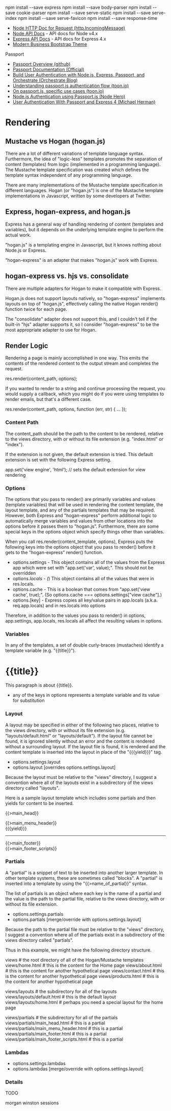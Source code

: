 
  npm install --save express
  npm install --save body-parser
  npm install --save cookie-parser
  npm install --save serve-static
  npm install --save serve-index
  npm install --save serve-favicon
  npm install --save response-time

 * [Node HTTP Doc for Request (http.IncomingMessage)](https://nodejs.org/api/http.html#http_message_headers)
 * [Node API Docs](https://nodejs.org/dist/latest-v4.x/docs/api/) - API docs for Node v4.x
 * [Express API Docs](https://expressjs.com/en/4x/api.html) - API docs for Express 4.x
 * [Modern Business Bootstrap Theme](https://startbootstrap.com/template-overviews/modern-business/)

Passport
 * [Passport Overview (github)](https://github.com/jaredhanson/passport)
 * [Passport Documentation (Official)](http://passportjs.org/docs)
 * [Build User Authentication with Node.js, Express, Passport, and Orchestrate (Orchestrate Blog)](https://www.ctl.io/developers/blog/post/build-user-authentication-with-node-js-express-passport-and-orchestrate)
 * [Understanding passport.js authentication flow (toon.io)](http://toon.io/understanding-passportjs-authentication-flow/)
 * [On passport.js, specific use cases (toon.io)](http://toon.io/on-passportjs-specific-use-cases/)
 * [Node.js Authentication using Passport.js (Node Hero)](https://blog.risingstack.com/node-hero-node-js-authentication-passport-js/)
 * [User Authentication With Passport and Express 4 (Michael Herman)](http://mherman.org/blog/2015/01/31/local-authentication-with-passport-and-express-4)

# Rendering

## Mustache vs Hogan (hogan.js)

There are a lot of different variations of template language syntax.
Furthermore, the idea of "logic-less" templates promotes the separation of content (templates) from logic (implemented in a programming language).
The Mustache template specification was created which defines the template syntax independent of any programming language.

There are many implementations of the Mustache template specification in different languages.
Hogan (or "hogan.js") is one of the Mustache template implementations in Javascript, written by some developers at Twitter.

## Express, hogan-express, and hogan.js

Express has a general way of handling rendering of content (templates and variables), but it depends on the underlying template engine to perform the
actual work.

"hogan.js" is a templating engine in Javascript, but it knows nothing about Node.js or Express.

"hogan-express" is an adapter that makes "hogan.js" work with Express.

## hogan-express vs. hjs vs. consolidate

There are multiple adapters for Hogan to make it compatible with Express.

Hogan.js does not support layouts natively, so "hogan-express" implements layouts on top of "hogan.js",
effectively calling the native Hogan render() function twice for each page.

The "consolidate" adapter does not support this, and I couldn't tell if the built-in "hjs" adapter supports it, so I consider "hogan-express" to be 
the most appropriate adapter to use for Hogan.

## Render Logic

Rendering a page is mainly accomplished in one way.
This emits the contents of the rendered content to the output stream and completes the request.

  res.render(content_path, options);

If you wanted to render to a string and continue processing the request, you would supply a callback, which you might do if you were using templates to render
emails, but that's a different case.

  res.render(content_path, options, function (err, str) { ... });

### Content Path

The content_path should be the path to the content to be rendered, relative to the views directory, with or without its file extension (e.g. "index.html" or "index").

If the extension is not given, the default extension is tried. This default extension is set with the following Express setting.

  app.set('view engine', 'html');  // sets the default extension for view rendering

### Options

The options that you pass to render() are primarily variables and values (template variables) that will be used in rendering the content template,
the layout template, and any of the partials templates that may be required.
However, both Express and "hogan-express" perform additional logic to automatically merge variables and values from other locations into the options before it passes
them to "hogan.js".
Furthermore, there are some special keys in the options object which specify things other than variables.

When you call res.render(content_template, options),
Express puts the following keys into the options object that you pass to render() before it gets to the "hogan-express" render() function.

 * options.settings - This object contains all of the values from the Express app which were set with "app.set('var', value);". This should not be overridden
 * options._locals - (_) This object contains all of the values that were in res.locals.
 * options.cache   - This is a boolean that comes from "app.set('view cache', true);". (So options.cache === options.settings["view cache"].)
 * options.[key]   - Express copies all key/value pairs in app.locals (a.k.a. req.app.locals) and in res.locals into options

Therefore, in addition to the values you pass to render() in options, app.settings, app.locals, res.locals all affect the resulting values in options.

### Variables

In any of the templates, a set of double curly-braces (mustaches) identify a template variable (e.g. "{{title}}").

  <!doctype html>
  <html>
  <head>
    <title>{{title}}</title>
  </head>
  <body>
    <h1>{{title}}</h1>
    <p>This paragraph is about {{title}}.</p>
  </body>
  </html>

 * any of the keys in options represents a template variable and its value for substitution

### Layout

A layout may be specified in either of the following two places, relative to the views directory, with or without its file extension
(e.g. "layouts/default.html" or "layouts/default").
If the layout file cannot be found, it is ignored silently without an error and the content is rendered without a surrounding layout.
If the layout file is found, it is rendered and the content template is inserted into the layout in place of the "{{{yield}}}" tag.

 * options.settings.layout
 * options.layout            [overrides options.settings.layout]

Because the layout must be relative to the "views" directory, I suggest a convention where all of the layouts exist
in a subdirectory of the views directory called "layouts".

Here is a sample layout template which includes some partials and then yields for content to be inserted.

  {{>main_head}}
  <body>
  {{>main_menu_header}}
      <div id="main-container" class="container">
  {{{yield}}}
          <hr>
  {{>main_footer}}
      </div>
  {{>main_footer_scripts}}
  </body>
  </html>

### Partials

A "partial" is a snippet of text to be inserted into another larger template.
In other template systems, these are sometimes called "blocks".
A "partial" is inserted into a template by using the "{{>name_of_partial}}" syntax.

The list of partials is an object where each key is the name of a partial and the value is the path to the partial file,
relative to the views directory, with or without its file extension.

 * options.settings.partials
 * options.partials          [merge/override with options.settings.layout]

Because the path to the partial file must be relative to the "views" directory, I suggest a convention where all of the partials exist
in a subdirectory of the views directory called "partials".

Thus in this example, we might have the following directory structure.

  views                                     # the root directory of all of the Hogan/Mustache templates
  views/home.html                           # this is the content for the Home page
  views/about.html                          # this is the content for another hypothetical page
  views/contact.html                        # this is the content for another hypothetical page
  views/products.html                       # this is the content for another hypothetical page

  views/layouts                             # the subdirectory for all of the layouts
  views/layouts/default.html                # this is the default layout
  views/layouts/home.html                   # perhaps you need a special layout for the home page

  views/partials                            # the subdirectory for all of the partials
  views/partials/main_head.html             # this is a partial
  views/partials/main_menu_header.html      # this is a partial
  views/partials/main_footer.html           # this is a partial
  views/partials/main_footer_scripts.html   # this is a partial

### Lambdas

 * options.settings.lambdas
 * options.lambdas           [merge/override with options.settings.layout]

### Details

TODO

  morgan
  winston
  sessions

